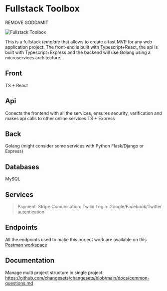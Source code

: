 # Fullstack Toolbox

REMOVE GODDAMIT

<img src="https://uploads-ssl.webflow.com/5eb71e52042e740ad80cc406/5ebd8365cfa4cb336bc66917_webtools%20health.png" alt="Fullstack Toolbox" style="position: center;"/>

This is a fullstack *template* that allows to create a fast MVP for any web
application project.
The front-end is built with Typescript+React, the api is built with
Typescript+Express and the backend will use Golang using a microservices
architecture.
## Front
TS + React
## Api
Conects the frontend with all the services, ensures security, verification and
makes api calls to other online services
TS + Express
## Back
Golang (might consider some services with Python Flask/Django or Express)
## Databases
MySQL
## Services
> Payment: Stripe
> Comunication: Twilio
> Login: Google/Facebook/Twitter autentication
## Endpoints
All the endpoints used to make this porject work are available on this [Postman
workspace](https://fullstack-toolbox.postman.co/workspace/d8400c79-46c8-4891-b394-02cf979c794e)
## Documentation
Manage multi project structure in single project: https://github.com/changesets/changesets/blob/main/docs/common-questions.md
